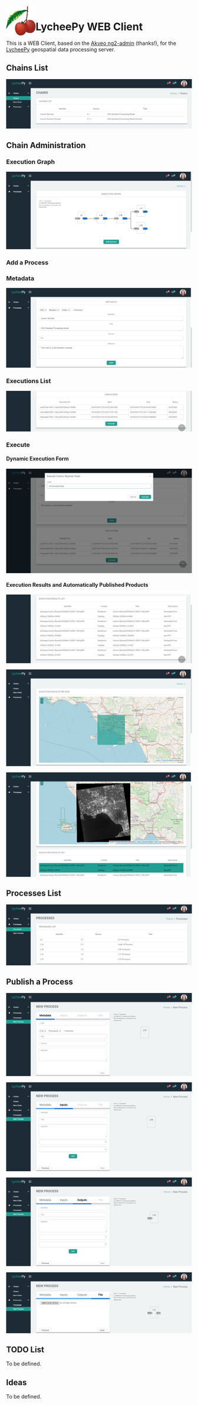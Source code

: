 <img align="left" width="80" height="80" src="docs/images/lychee.png?raw=true">

# LycheePy WEB Client

This is a WEB Client, based on the [Akveo ng2-admin](https://github.com/akveo/ngx-admin) (thanks!), for the [LycheePy](https://github.com/gabrielbazan/lycheepy) geospatial data processing server.

## Chains List

<p align="center">
  <img src="docs/images/chains list.png?raw=true">
</p>

## Chain Administration

### Execution Graph

<p align="center">
  <img src="docs/images/chain graph.png?raw=true">
</p>

### Add a Process

### Metadata

<p align="center">
  <img src="docs/images/chain metadata.png?raw=true">
</p>

### Executions List

<p align="center">
  <img src="docs/images/executions list.png?raw=true">
</p>

### Execute

#### Dynamic Execution Form

<p align="center">
  <img src="docs/images/dynamic form.png?raw=true">
</p>

#### Execution Results and Automatically Published Products

<p align="center">
  <img src="docs/images/results list.png?raw=true">
</p>

<p align="center">
  <img src="docs/images/results map.png?raw=true">
</p>

<p align="center">
  <img src="docs/images/show result on map.png?raw=true">
</p>

## Processes List

<p align="center">
  <img src="docs/images/processes list.png?raw=true">
</p>

## Publish a Process

<p align="center">
  <img src="docs/images/new process - 1 - metadata.png?raw=true">
</p>

<p align="center">
  <img src="docs/images/new process - 2 - inputs.png?raw=true">
</p>

<p align="center">
  <img src="docs/images/new process - 3 - outputs.png?raw=true">
</p>

<p align="center">
  <img src="docs/images/new process - 4 - file.png?raw=true">
</p>

## TODO List

To be defined.


## Ideas

To be defined.
